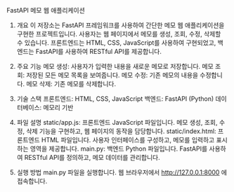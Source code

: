 
FastAPI 메모 웹 애플리케이션
1. 개요
이 저장소는 FastAPI 프레임워크를 사용하여 간단한 메모 웹 애플리케이션을 구현한 프로젝트입니다. 사용자는 웹 페이지에서 메모를 생성, 조회, 수정, 삭제할 수 있습니다. 프론트엔드는 HTML, CSS, JavaScript를 사용하여 구현되었고, 백엔드는 FastAPI를 사용하여 RESTful API를 제공합니다.

2. 주요 기능
메모 생성: 사용자가 입력한 내용을 새로운 메모로 저장합니다.
메모 조회: 저장된 모든 메모 목록을 보여줍니다.
메모 수정: 기존 메모의 내용을 수정합니다.
메모 삭제: 기존 메모를 삭제합니다.

3. 기술 스택
프론트엔드: HTML, CSS, JavaScript
백엔드: FastAPI (Python)
데이터베이스: 메모리 기반

5. 파일 설명
static/app.js: 프론트엔드 JavaScript 파일입니다. 메모 생성, 조회, 수정, 삭제 기능을 구현하고, 웹 페이지의 동작을 담당합니다.
static/index.html: 프론트엔드 HTML 파일입니다. 사용자 인터페이스를 구성하고, 메모를 입력하고 표시하는 영역을 제공합니다.
main.py: 백엔드 Python 파일입니다. FastAPI를 사용하여 RESTful API를 정의하고, 메모 데이터를 관리합니다.

6. 실행 방법
main.py 파일을 실행합니다.
웹 브라우저에서 http://127.0.0.1:8000 에 접속합니다.
